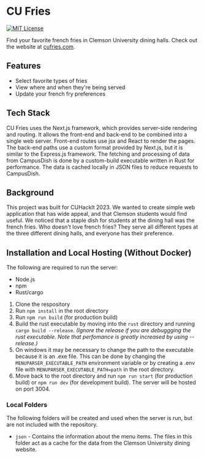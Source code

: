 # CU Fries
[![MIT License](https://img.shields.io/badge/license-MIT-blue.svg)](https://opensource.org/licenses/MIT)

Find your favorite french fries in Clemson University dining halls. Check out the website at [cufries.com](https://cufries.com).

## Features

- Select favorite types of fries
- View where and when they're being served
- Update your french fry preferences

## Tech Stack

CU Fries uses the Next.js framework, which provides server-side rendering and routing. It allows the front-end and back-end to be combined into a single web server. Front-end routes use jsx and React to render the pages. The back-end paths use a custom format provided by Next.js, but it is similar to the Express.js framework. The fetching and processing of data from CampusDish is done by a custom-build executable written in Rust for performance. The data is cached locally in JSON files to reduce requests to CampusDish.


## Background

This project was built for CUHackIt 2023. We wanted to create simple web application that has wide appeal, and that Clemson students would find useful. We noticed that a staple dish for students at the dining hall was the french fries. Who doesn't love french fries? They serve all different types at the three different dining halls, and everyone has their preference.

## Installation and Local Hosting (Without Docker)
The following are required to run the server:
- Node.js
- npm
- Rust/cargo

1. Clone the respository
2. Run `npm install` in the root directory
3. Run `npm run build` (for production build)
4. Build the rust executable by moving into the `rust` directory and running `cargo build --release`. *(Ignore the release if you are debuggging the rust executable. Note that perfomance is greatly increased by using --release.)*
5. On windows it may be necessary to change the path to the executable because it is an .exe file. This can be done by changing the `MENUPARSER_EXECUTABLE_PATH` environment variable or by creating a .env file with `MENUPARSER_EXECUTABLE_PATH=path` in the root directory.
6. Move back to the root directory and run `npm run start` (for production build) or `npm run dev` (for development build). The server will be hosted on port 3004.

### Local Folders
The following folders will be created and used when the server is run, but are not included with the repository.
- `json` - Contains the information about the menu items. The files in this folder act as a cache for the data from the Clemson University dining website.
